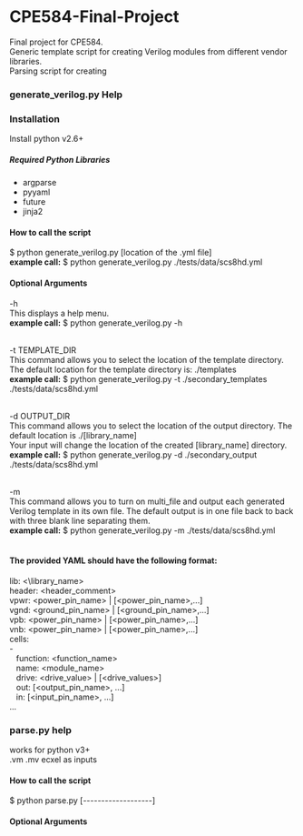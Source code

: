 # CPE584-Final-Project
Final project for CPE584.  
Generic template script for creating Verilog modules from different vendor libraries.   
Parsing script for creating


### generate_verilog.py Help
### Installation
Install python v2.6+
##### Required Python Libraries
- argparse   
- pyyaml  
- future  
- jinja2

#### How to call the script
$ python generate_verilog.py [location of the .yml file]  
**example call:** $ python generate_verilog.py ./tests/data/scs8hd.yml
#### Optional Arguments   

-h   
This displays a help menu.    
**example call:** $ python generate_verilog.py -h
&nbsp;  
&nbsp;


-t TEMPLATE_DIR   
This command allows you to select the location of the template directory. The default location for the template directory is: ./templates   
**example call:** $ python generate_verilog.py -t ./secondary_templates ./tests/data/scs8hd.yml
&nbsp;  
&nbsp;



-d OUTPUT_DIR   
This command allows you to select the location of the output directory. The default location is ./[library_name]    
Your input will change the location of the created [library_name] directory.  
**example call:** $ python generate_verilog.py -d ./secondary_output ./tests/data/scs8hd.yml
&nbsp;  
&nbsp;



-m   
This command allows you to turn on multi_file and output each generated Verilog template in its own file. The default output is in one file back to back with three blank line separating them.  
**example call:** $ python generate_verilog.py -m ./tests/data/scs8hd.yml
&nbsp;  
&nbsp;

#### The provided YAML should have the following format:

lib: <\library_name>  
header: \<header_comment>   
vpwr: \<power_pin_name> | [\<power_pin_name>,...]   
vgnd: \<ground_pin_name> | [\<ground_pin_name>,...]   
vpb: \<power_pin_name> | [\<power_pin_name>,...]    
vnb: \<power_pin_name> | [\<power_pin_name>,...]    
cells:   
\-  
&nbsp;&nbsp;  function: \<function_name>  
&nbsp;&nbsp;  name: \<module_name>  
&nbsp;&nbsp;  drive: \<drive_value> | [\<drive_values>]   
&nbsp;&nbsp;  out: [\<output_pin_name>, ...]  
&nbsp;&nbsp;  in: [\<input_pin_name>, ...]  
...

### parse.py help
works for python v3+   
.vm .mv ecxel as inputs

#### How to call the script
$ python parse.py [-------------------]

#### Optional Arguments
